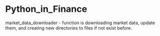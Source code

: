 # Python_in_Finance

market_data_downloader - function is downloading market data, update them, 
and creating new directories to files if not exist before.

